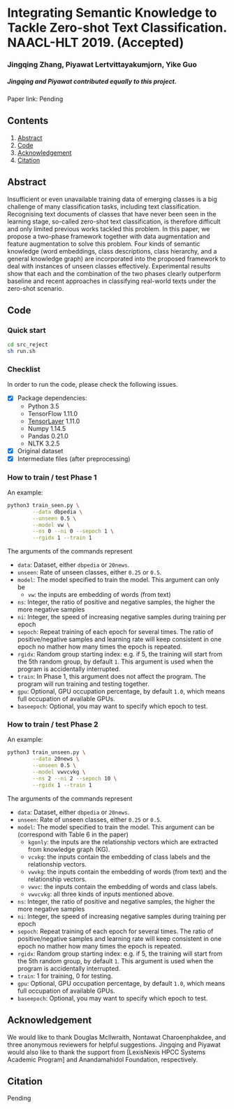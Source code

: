 # Integrating Semantic Knowledge to Tackle Zero-shot Text Classification. NAACL-HLT 2019. (Accepted)
### Jingqing Zhang, Piyawat Lertvittayakumjorn, Yike Guo

##### Jingqing and Piyawat contributed equally to this project.

Paper link: Pending

## Contents
1. [Abstract](#Abstract)
2. [Code](#Code)
3. [Acknowledgement](#Acknowledgement)
4. [Citation](#Citation)

<h2 id="Abstract">Abstract</h2>
Insufficient or even unavailable training data of emerging classes 
is a big challenge of many classification tasks, including text 
classification. Recognising text documents of classes that have 
never been seen in the learning stage, so-called zero-shot text 
classification, is therefore difficult and only limited previous 
works tackled this problem. In this paper, we propose a two-phase 
framework together with data augmentation and feature augmentation 
to solve this problem. Four kinds of semantic knowledge 
(word embeddings, class descriptions, class hierarchy, and a general 
knowledge graph) are incorporated into the proposed framework to 
deal with instances of unseen classes effectively. Experimental 
results show that each and the combination of the two phases 
clearly outperform baseline and recent approaches in classifying 
real-world texts under the zero-shot scenario.

<h2 id="Code">Code</h2>

### Quick start
```bash
cd src_reject
sh run.sh
```

### Checklist

In order to run the code, please check the following issues.

- [x] Package dependencies:
    - Python 3.5
    - TensorFlow 1.11.0
    - [TensorLayer] 1.11.0
    - Numpy 1.14.5
    - Pandas 0.21.0
    - NLTK 3.2.5
- [x] Original dataset
- [x] Intermediate files (after preprocessing)

[TensorLayer]: https://github.com/tensorlayer/tensorlayer

### How to train / test Phase 1

An example:
```bash
python3 train_seen.py \
        --data dbpedia \
        --unseen 0.5 \
        --model vw \
        --ns 0 --ni 0 --sepoch 1 \
        --rgidx 1 --train 1
```

The arguments of the commands represent
* `data`: Dataset, either `dbpedia` or `20news`.
* `unseen`: Rate of unseen classes, either `0.25` or `0.5`.
* `model`: The model specified to train the model. This argument can only be
    * `vw`: the inputs are embedding of words (from text)
* `ns`: Integer, the ratio of positive and negative samples, the higher the more negative samples
* `ni`: Integer, the speed of increasing negative samples during training per epoch
* `sepoch`: Repeat training of each epoch for several times. The ratio of positive/negative samples and learning rate will keep consistent in one epoch no mather how many times the epoch is repeated.
* `rgidx`: Random group starting index: e.g. if 5, the training will start from the 5th random group, by default `1`. This argument is used when the program is accidentally interrupted.
* `train`: In Phase 1, this argument does not affect the program. The program will run training and testing together.
* `gpu`: Optional, GPU occupation percentage, by default `1.0`, which means full occupation of available GPUs.
* `baseepoch`: Optional, you may want to specify which epoch to test.

### How to train / test Phase 2

An example:
```bash
python3 train_unseen.py \
        --data 20news \
        --unseen 0.5 \
        --model vwvcvkg \
        --ns 2 --ni 2 --sepoch 10 \
        --rgidx 1 --train 1
```

The arguments of the commands represent
* `data`: Dataset, either `dbpedia` or `20news`.
* `unseen`: Rate of unseen classes, either `0.25` or `0.5`.
* `model`: The model specified to train the model. This argument can be (correspond with Table 6 in the paper)
    * `kgonly`: the inputs are the relationship vectors which are extracted from knowledge graph (KG).
    * `vcvkg`: the inputs contain the embedding of class labels and the relationship vectors.
    * `vwvkg`: the inputs contain the embedding of words (from text) and the relationship vectors.
    * `vwvc`: the inputs contain the embedding of words and class labels.
    * `vwvcvkg`: all three kinds of inputs mentioned above.
* `ns`: Integer, the ratio of positive and negative samples, the higher the more negative samples
* `ni`: Integer, the speed of increasing negative samples during training per epoch
* `sepoch`: Repeat training of each epoch for several times. The ratio of positive/negative samples and learning rate will keep consistent in one epoch no mather how many times the epoch is repeated.
* `rgidx`: Random group starting index: e.g. if 5, the training will start from the 5th random group, by default `1`. This argument is used when the program is accidentally interrupted.
* `train`: 1 for training, 0 for testing.
* `gpu`: Optional, GPU occupation percentage, by default `1.0`, which means full occupation of available GPUs.
* `baseepoch`: Optional, you may want to specify which epoch to test.

<h2 id="Acknowledgement">Acknowledgement</h2>
We would like to thank Douglas McIlwraith, Nontawat Charoenphakdee, 
and three anonymous reviewers for helpful suggestions. Jingqing and 
Piyawat would also like to thank the support from 
[LexisNexis HPCC Systems Academic Program] and Anandamahidol 
Foundation, respectively.

[LexisNexis HPCC Systems Academic Program]: https://hpccsystems.com/community/academics

<h2 id="Citation">Citation</h2>
Pending



